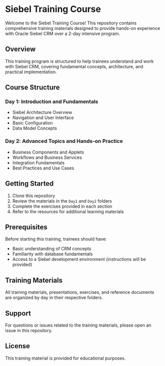 # Siebel Training Course

Welcome to the Siebel Training Course! This repository contains comprehensive training materials designed to provide hands-on experience with Oracle Siebel CRM over a 2-day intensive program.

## Overview

This training program is structured to help trainees understand and work with Siebel CRM, covering fundamental concepts, architecture, and practical implementation.

## Course Structure

### Day 1: Introduction and Fundamentals
- Siebel Architecture Overview
- Navigation and User Interface
- Basic Configuration
- Data Model Concepts

### Day 2: Advanced Topics and Hands-on Practice
- Business Components and Applets
- Workflows and Business Services
- Integration Fundamentals
- Best Practices and Use Cases

## Getting Started

1. Clone this repository
2. Review the materials in the `Day1` and `Day2` folders
3. Complete the exercises provided in each section
4. Refer to the resources for additional learning materials

## Prerequisites

Before starting this training, trainees should have:
- Basic understanding of CRM concepts
- Familiarity with database fundamentals
- Access to a Siebel development environment (instructions will be provided)

## Training Materials

All training materials, presentations, exercises, and reference documents are organized by day in their respective folders.

## Support

For questions or issues related to the training materials, please open an issue in this repository.

## License

This training material is provided for educational purposes.
